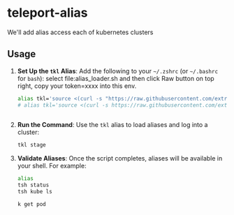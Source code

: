 # teleport-alias
We'll add alias access each of kubernetes clusters

## Usage

1. **Set Up the `tkl` Alias**:
   Add the following to your `~/.zshrc` (or `~/.bashrc` for `bash`):
   select file:alias_loader.sh and then click Raw button on top right, copy your token=xxxx into this env.
   ```bash
   alias tkl='source <(curl -s "https://raw.githubusercontent.com/extremenetworks/teleport-alias/refs/heads/main/alias_loader.sh?token=xxxx")'
   # alias tkl='source <(curl -s https://raw.githubusercontent.com/extremenetworks/teleport-alias/refs/heads/main/alias_loader.sh)'
    
   ```

2. **Run the Command**:
   Use the `tkl` alias to load aliases and log into a cluster:
   ```bash
   tkl stage
   ```

3. **Validate Aliases**:
   Once the script completes, aliases will be available in your shell. For example:
   ```bash
   alias
   tsh status
   tsh kube ls
   
   k get pod
   ```
